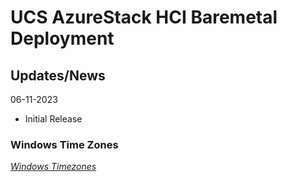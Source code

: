 # UCS AzureStack HCI Baremetal Deployment

## Updates/News

06-11-2023
* Initial Release

### Windows Time Zones

[*Windows Timezones*](https://learn.microsoft.com/en-us/previous-versions/windows/embedded/ms912391(v=winembedded.11))
